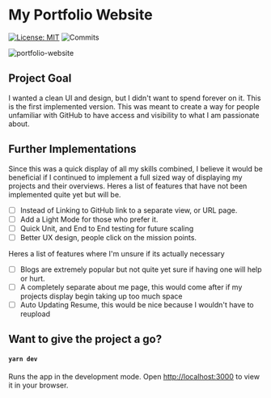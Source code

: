 # My Portfolio Website
 [![License: MIT](https://img.shields.io/badge/License-MIT-yellow.svg)](https://opensource.org/licenses/MIT) ![Commits](https://badgen.net/github/commits/loknarb/portfolio-website)
 
 ![portfolio-website](https://user-images.githubusercontent.com/66973931/172548101-d8136726-050a-408b-b5d6-a7bbd160310d.png)

## Project Goal
I wanted a clean UI and design, but I didn't want to spend forever on it. This is the first implemented version.
This was meant to create a way for people unfamiliar with GitHub to have access and visibility to what I am passionate about.

## Further Implementations
Since this was a quick display of all my skills combined, 
I believe it would be beneficial if I continued to implement a full sized way of displaying my projects and their overviews.
Heres a list of features that have not been implemented quite yet but will be.
- [ ] Instead of Linking to GitHub link to a separate view, or URL page.
- [ ] Add a Light Mode for those who prefer it.
- [ ] Quick Unit, and End to End testing for future scaling
- [ ] Better UX design, people click on the mission points.

Heres a list of features where I'm unsure if its actually necessary
- [ ] Blogs are extremely popular but not quite yet sure if having one will help or hurt.
- [ ] A completely separate about me page, this would come after if my projects display begin taking up too much space
- [ ] Auto Updating Resume, this would be nice because I wouldn't have to reupload

## Want to give the project a go?
#### `yarn dev`

Runs the app in the development mode.
Open [http://localhost:3000](http://localhost:3000) to view it in your browser.
